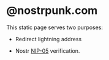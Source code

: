 # @nostrpunk.com

This static page serves two purposes:  

- Redirect lightning address 

- Nostr [NIP-05](https://github.com/nostr-protocol/nips/blob/master/05.md) verification.  


